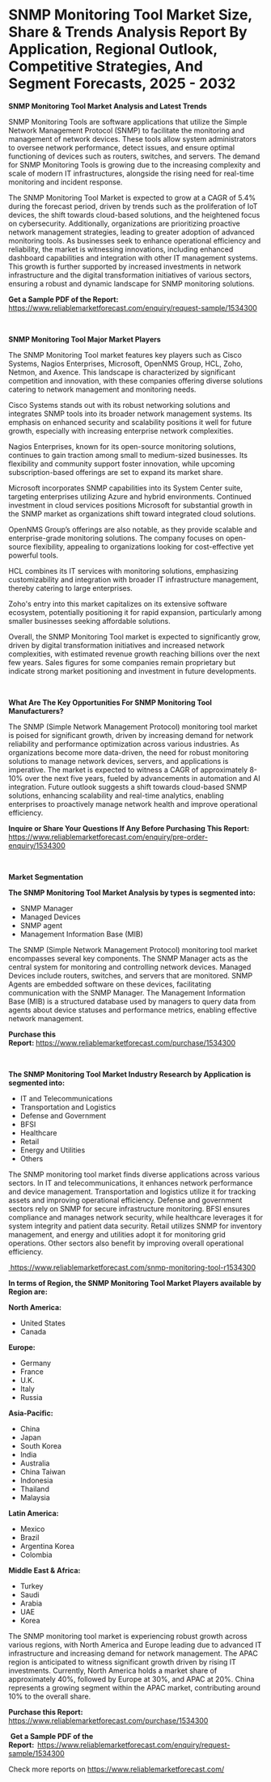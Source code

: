 <p><h1>SNMP Monitoring Tool Market Size, Share & Trends Analysis Report By Application, Regional Outlook, Competitive Strategies, And Segment Forecasts, 2025 - 2032</h1></p><p><strong>SNMP Monitoring Tool Market Analysis and Latest Trends</strong></p>
<p><p>SNMP Monitoring Tools are software applications that utilize the Simple Network Management Protocol (SNMP) to facilitate the monitoring and management of network devices. These tools allow system administrators to oversee network performance, detect issues, and ensure optimal functioning of devices such as routers, switches, and servers. The demand for SNMP Monitoring Tools is growing due to the increasing complexity and scale of modern IT infrastructures, alongside the rising need for real-time monitoring and incident response.</p><p>The SNMP Monitoring Tool Market is expected to grow at a CAGR of 5.4% during the forecast period, driven by trends such as the proliferation of IoT devices, the shift towards cloud-based solutions, and the heightened focus on cybersecurity. Additionally, organizations are prioritizing proactive network management strategies, leading to greater adoption of advanced monitoring tools. As businesses seek to enhance operational efficiency and reliability, the market is witnessing innovations, including enhanced dashboard capabilities and integration with other IT management systems. This growth is further supported by increased investments in network infrastructure and the digital transformation initiatives of various sectors, ensuring a robust and dynamic landscape for SNMP monitoring solutions.</p></p>
<p><strong>Get a Sample PDF of the Report:&nbsp;</strong> <a href="https://www.reliablemarketforecast.com/enquiry/request-sample/1534300?utm_campaign=2734&utm_medium=2&utm_source=Github&utm_content=ia&utm_term=28022025&utm_id=snmp-monitoring-tool">https://www.reliablemarketforecast.com/enquiry/request-sample/1534300</a></p>
<p>&nbsp;</p>
<p><strong>SNMP Monitoring Tool Major Market Players</strong></p>
<p><p>The SNMP Monitoring Tool market features key players such as Cisco Systems, Nagios Enterprises, Microsoft, OpenNMS Group, HCL, Zoho, Netmon, and Axence. This landscape is characterized by significant competition and innovation, with these companies offering diverse solutions catering to network management and monitoring needs.</p><p>Cisco Systems stands out with its robust networking solutions and integrates SNMP tools into its broader network management systems. Its emphasis on enhanced security and scalability positions it well for future growth, especially with increasing enterprise network complexities.</p><p>Nagios Enterprises, known for its open-source monitoring solutions, continues to gain traction among small to medium-sized businesses. Its flexibility and community support foster innovation, while upcoming subscription-based offerings are set to expand its market share.</p><p>Microsoft incorporates SNMP capabilities into its System Center suite, targeting enterprises utilizing Azure and hybrid environments. Continued investment in cloud services positions Microsoft for substantial growth in the SNMP market as organizations shift toward integrated cloud solutions.</p><p>OpenNMS Group’s offerings are also notable, as they provide scalable and enterprise-grade monitoring solutions. The company focuses on open-source flexibility, appealing to organizations looking for cost-effective yet powerful tools.</p><p>HCL combines its IT services with monitoring solutions, emphasizing customizability and integration with broader IT infrastructure management, thereby catering to large enterprises.</p><p>Zoho's entry into this market capitalizes on its extensive software ecosystem, potentially positioning it for rapid expansion, particularly among smaller businesses seeking affordable solutions.</p><p>Overall, the SNMP Monitoring Tool market is expected to significantly grow, driven by digital transformation initiatives and increased network complexities, with estimated revenue growth reaching billions over the next few years. Sales figures for some companies remain proprietary but indicate strong market positioning and investment in future developments.</p></p>
<p>&nbsp;</p>
<p><strong>What Are The Key Opportunities For SNMP Monitoring Tool Manufacturers?</strong></p>
<p><p>The SNMP (Simple Network Management Protocol) monitoring tool market is poised for significant growth, driven by increasing demand for network reliability and performance optimization across various industries. As organizations become more data-driven, the need for robust monitoring solutions to manage network devices, servers, and applications is imperative. The market is expected to witness a CAGR of approximately 8-10% over the next five years, fueled by advancements in automation and AI integration. Future outlook suggests a shift towards cloud-based SNMP solutions, enhancing scalability and real-time analytics, enabling enterprises to proactively manage network health and improve operational efficiency.</p></p>
<p><strong>Inquire or Share Your Questions If Any Before Purchasing This Report:</strong> <a href="https://www.reliablemarketforecast.com/enquiry/pre-order-enquiry/1534300?utm_campaign=2734&utm_medium=2&utm_source=Github&utm_content=ia&utm_term=28022025&utm_id=snmp-monitoring-tool">https://www.reliablemarketforecast.com/enquiry/pre-order-enquiry/1534300</a></p>
<p>&nbsp;</p>
<p><strong>Market Segmentation</strong></p>
<p><strong>The SNMP Monitoring Tool Market Analysis by types is segmented into:</strong></p>
<p><ul><li>SNMP Manager</li><li>Managed Devices</li><li>SNMP agent</li><li>Management Information Base (MIB)</li></ul></p>
<p><p>The SNMP (Simple Network Management Protocol) monitoring tool market encompasses several key components. The SNMP Manager acts as the central system for monitoring and controlling network devices. Managed Devices include routers, switches, and servers that are monitored. SNMP Agents are embedded software on these devices, facilitating communication with the SNMP Manager. The Management Information Base (MIB) is a structured database used by managers to query data from agents about device statuses and performance metrics, enabling effective network management.</p></p>
<p><strong>Purchase this Report:&nbsp;</strong><a href="https://www.reliablemarketforecast.com/purchase/1534300?utm_campaign=2734&utm_medium=2&utm_source=Github&utm_content=ia&utm_term=28022025&utm_id=snmp-monitoring-tool">https://www.reliablemarketforecast.com/purchase/1534300</a></p>
<p>&nbsp;</p>
<p><strong>The SNMP Monitoring Tool Market Industry Research by Application is segmented into:</strong></p>
<p><ul><li>IT and Telecommunications</li><li>Transportation and Logistics</li><li>Defense and Government</li><li>BFSI</li><li>Healthcare</li><li>Retail</li><li>Energy and Utilities</li><li>Others</li></ul></p>
<p><p>The SNMP monitoring tool market finds diverse applications across various sectors. In IT and telecommunications, it enhances network performance and device management. Transportation and logistics utilize it for tracking assets and improving operational efficiency. Defense and government sectors rely on SNMP for secure infrastructure monitoring. BFSI ensures compliance and manages network security, while healthcare leverages it for system integrity and patient data security. Retail utilizes SNMP for inventory management, and energy and utilities adopt it for monitoring grid operations. Other sectors also benefit by improving overall operational efficiency.</p></p>
<p><a href="https://www.reliablemarketforecast.com/snmp-monitoring-tool-r1534300?utm_campaign=2734&utm_medium=2&utm_source=Github&utm_content=ia&utm_term=28022025&utm_id=snmp-monitoring-tool">&nbsp;https://www.reliablemarketforecast.com/snmp-monitoring-tool-r1534300</a></p>
<p><strong>In terms of Region, the SNMP Monitoring Tool Market Players available by Region are:</strong></p>
<p>
    <p> <strong> North America: </strong>
        <ul>
            <li>United States</li>
            <li>Canada</li>
        </ul>
        </p> 
    <p> <strong> Europe: </strong>
        <ul>
            <li>Germany</li>
            <li>France</li>
            <li>U.K.</li>
            <li>Italy</li>
            <li>Russia</li>
        </ul>
        </p> 
    <p> <strong> Asia-Pacific: </strong>
        <ul>
            <li>China</li>
            <li>Japan</li>
            <li>South Korea</li>
            <li>India</li>
            <li>Australia</li>
            <li>China Taiwan</li>
            <li>Indonesia</li>
            <li>Thailand</li>
            <li>Malaysia</li>
        </ul>
        </p> 
    <p> <strong> Latin America: </strong>
        <ul>
            <li>Mexico</li>
            <li>Brazil</li>
            <li>Argentina Korea</li>
            <li>Colombia</li>
        </ul>
        </p> 
    <p> <strong> Middle East & Africa: </strong>
        <ul>
            <li>Turkey</li>
            <li>Saudi</li>
            <li>Arabia</li>
            <li>UAE</li>
            <li>Korea</li>
        </ul>
    </p>
    </p>
<p><p>The SNMP monitoring tool market is experiencing robust growth across various regions, with North America and Europe leading due to advanced IT infrastructure and increasing demand for network management. The APAC region is anticipated to witness significant growth driven by rising IT investments. Currently, North America holds a market share of approximately 40%, followed by Europe at 30%, and APAC at 20%. China represents a growing segment within the APAC market, contributing around 10% to the overall share.</p></p>
<p><strong>Purchase this Report: </strong><a href="https://www.reliablemarketforecast.com/purchase/1534300?utm_campaign=2734&utm_medium=2&utm_source=Github&utm_content=ia&utm_term=28022025&utm_id=snmp-monitoring-tool">https://www.reliablemarketforecast.com/purchase/1534300</a></p>
<p>&nbsp;<strong>Get a Sample PDF of the Report:&nbsp;&nbsp;</strong><a href="https://www.reliablemarketforecast.com/enquiry/request-sample/1534300?utm_campaign=2734&utm_medium=2&utm_source=Github&utm_content=ia&utm_term=28022025&utm_id=snmp-monitoring-tool">https://www.reliablemarketforecast.com/enquiry/request-sample/1534300</a></p>
<p><strong></strong></p>
<p>Check more reports on <a href="https://www.reliablemarketforecast.com/?utm_campaign=2734&utm_medium=2&utm_source=Github&utm_content=ia&utm_term=28022025&utm_id=snmp-monitoring-tool">https://www.reliablemarketforecast.com/</a></p>
